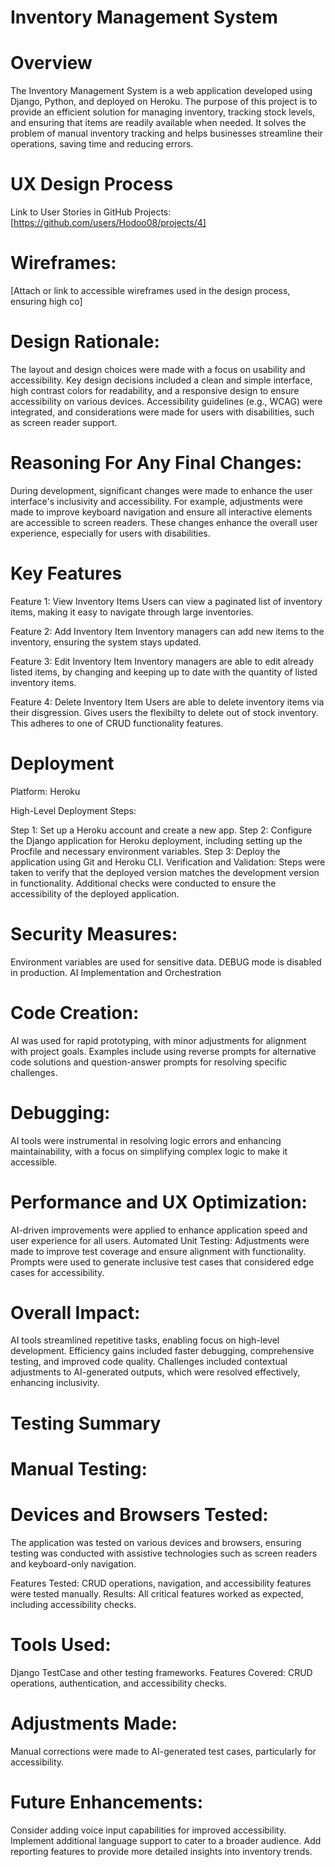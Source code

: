 # Inventory Management System

# Overview

The Inventory Management System is a web application developed using Django, Python, and deployed on Heroku. The purpose of this project is to provide an efficient solution for managing inventory, tracking stock levels, and ensuring that items are readily available when needed. It solves the problem of manual inventory tracking and helps businesses streamline their operations, saving time and reducing errors.

# UX Design Process

Link to User Stories in GitHub Projects:
[https://github.com/users/Hodoo08/projects/4]

# Wireframes:

[Attach or link to accessible wireframes used in the design process, ensuring high co]

# Design Rationale:

The layout and design choices were made with a focus on usability and accessibility. Key design decisions included a clean and simple interface, high contrast colors for readability, and a responsive design to ensure accessibility on various devices. Accessibility guidelines (e.g., WCAG) were integrated, and considerations were made for users with disabilities, such as screen reader support.

# Reasoning For Any Final Changes:

During development, significant changes were made to enhance the user interface's inclusivity and accessibility. For example, adjustments were made to improve keyboard navigation and ensure all interactive elements are accessible to screen readers. These changes enhance the overall user experience, especially for users with disabilities.

# Key Features

Feature 1: View Inventory Items
Users can view a paginated list of inventory items, making it easy to navigate through large inventories.

Feature 2: Add Inventory Item
Inventory managers can add new items to the inventory, ensuring the system stays updated.

Feature 3: Edit Inventory Item
Inventory managers are able to edit already listed items, by changing and keeping up to date with the quantity of listed inventory items.

Feature 4: Delete Inventory Item
Users are able to delete inventory items via their disgression. Gives users the flexibilty to delete out of stock inventory. This adheres to one of CRUD functionality features.


# Deployment
Platform: Heroku

High-Level Deployment Steps:

Step 1: Set up a Heroku account and create a new app.
Step 2: Configure the Django application for Heroku deployment, including setting up the Procfile and necessary environment variables.
Step 3: Deploy the application using Git and Heroku CLI.
Verification and Validation:
Steps were taken to verify that the deployed version matches the development version in functionality. Additional checks were conducted to ensure the accessibility of the deployed application.

# Security Measures:

Environment variables are used for sensitive data.
DEBUG mode is disabled in production.
AI Implementation and Orchestration


# Code Creation: 
AI was used for rapid prototyping, with minor adjustments for alignment with project goals. Examples include using reverse prompts for alternative code solutions and question-answer prompts for resolving specific challenges.

# Debugging: 
AI tools were instrumental in resolving logic errors and enhancing maintainability, with a focus on simplifying complex logic to make it accessible.

# Performance and UX Optimization: 
AI-driven improvements were applied to enhance application speed and user experience for all users.
Automated Unit Testing: 
Adjustments were made to improve test coverage and ensure alignment with functionality. Prompts were used to generate inclusive test cases that considered edge cases for accessibility.

# Overall Impact:
AI tools streamlined repetitive tasks, enabling focus on high-level development. Efficiency gains included faster debugging, comprehensive testing, and improved code quality. Challenges included contextual adjustments to AI-generated outputs, which were resolved effectively, enhancing inclusivity.

# Testing Summary

# Manual Testing:

# Devices and Browsers Tested: 

The application was tested on various devices and browsers, ensuring testing was conducted with assistive technologies such as screen readers and keyboard-only navigation.

Features Tested: 
CRUD operations, navigation, and accessibility features were tested manually.
Results: All critical features worked as expected, including accessibility checks.

# Tools Used:

Django TestCase and other testing frameworks.
Features Covered: CRUD operations, authentication, and accessibility checks.

# Adjustments Made: 

Manual corrections were made to AI-generated test cases, particularly for accessibility.

# Future Enhancements:

Consider adding voice input capabilities for improved accessibility.
Implement additional language support to cater to a broader audience.
Add reporting features to provide more detailed insights into inventory trends.
